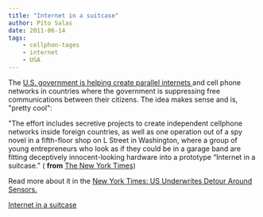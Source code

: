 ```yaml
---
title: "Internet in a suitcase"
author: Pito Salas
date: 2011-06-14
tags:
    - cellphon-tages
    - internet
    - USA
---
```




The [U.S. government is helping create parallel internets
](<http://www.nytimes.com/2011/06/12/world/12internet.html>)and cell phone
networks in countries where the government is suppressing free communications
between their citizens. The idea makes sense and is, "pretty cool":

"The effort includes secretive projects to create independent cellphone
networks inside foreign countries, as well as one operation out of a spy novel
in a fifth-floor shop on L Street in Washington, where a group of young
entrepreneurs who look as if they could be in a garage band are fitting
deceptively innocent-looking hardware into a prototype “Internet in a
suitcase.” ( **from** [The New York
Times](<http://www.nytimes.com/2011/06/12/world/12internet.html>))

Read more about it in the [New York Times: US Underwrites Detour Around
Sensors.](<http://www.nytimes.com/2011/06/12/world/12internet.html>)


[Internet in a suitcase](None)
